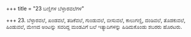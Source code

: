 +++
title = "23 ಬಣ್ಡಿಗಳ ಬೆಳ್ಳಾರವಲೆಗಳ"

+++
23. ಬೆಳ್ಳಾರವಲೆ, ಖಂಡವಲೆ, ತಡಿಕೆವಲೆ, ಗುಂಡುವಲೆ, ಬೀಸುವಲೆ, ಕಾಲುಗಣ್ಣಿ, ದಂಡಿವಲೆ, ತೊಡಕುವಲೆ, ಹಿಂಡುವಲೆ, ಮೇಣದ ಅಂಟನ್ನು ಸವರಿದ್ದ ಮಂಡವಿಗೆ ಬಲೆ ಇತ್ಯಾದಿಗಳನ್ನು ಹಿಡಿದುಕೊಂಡು ಶಬರರು ಹೊರಟರು.